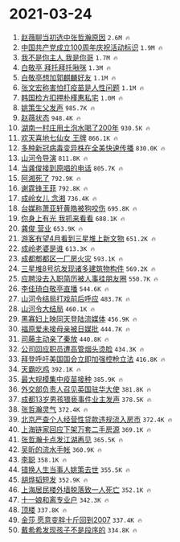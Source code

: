 # 2021-03-24

1. [赵薇聊当初选中张哲瀚原因](https://s.weibo.com/weibo?q=%23%E8%B5%B5%E8%96%87%E8%81%8A%E5%BD%93%E5%88%9D%E9%80%89%E4%B8%AD%E5%BC%A0%E5%93%B2%E7%80%9A%E5%8E%9F%E5%9B%A0%23&Refer=top) `2.6M 🔥`
1. [中国共产党成立100周年庆祝活动标识](https://s.weibo.com/weibo?q=%23%E4%B8%AD%E5%9B%BD%E5%85%B1%E4%BA%A7%E5%85%9A%E6%88%90%E7%AB%8B100%E5%91%A8%E5%B9%B4%E5%BA%86%E7%A5%9D%E6%B4%BB%E5%8A%A8%E6%A0%87%E8%AF%86%23&Refer=top) `1.9M 🔥`
1. [我不是你主人 我是你哥](https://s.weibo.com/weibo?q=%E6%88%91%E4%B8%8D%E6%98%AF%E4%BD%A0%E4%B8%BB%E4%BA%BA%20%E6%88%91%E6%98%AF%E4%BD%A0%E5%93%A5&Refer=top) `1.7M 🔥`
1. [白敬亭 拜托拜托啾咪](https://s.weibo.com/weibo?q=%E7%99%BD%E6%95%AC%E4%BA%AD%20%E6%8B%9C%E6%89%98%E6%8B%9C%E6%89%98%E5%95%BE%E5%92%AA&Refer=top) `1.3M 🔥`
1. [白敬亭想加郭麒麟好友](https://s.weibo.com/weibo?q=%23%E7%99%BD%E6%95%AC%E4%BA%AD%E6%83%B3%E5%8A%A0%E9%83%AD%E9%BA%92%E9%BA%9F%E5%A5%BD%E5%8F%8B%23&Refer=top) `1.1M 🔥`
1. [张文宏称害怕打疫苗是人性问题](https://s.weibo.com/weibo?q=%23%E5%BC%A0%E6%96%87%E5%AE%8F%E7%A7%B0%E5%AE%B3%E6%80%95%E6%89%93%E7%96%AB%E8%8B%97%E6%98%AF%E4%BA%BA%E6%80%A7%E9%97%AE%E9%A2%98%23&Refer=top) `1.1M 🔥`
1. [韩国检方扣押朴槿惠私宅](https://s.weibo.com/weibo?q=%23%E9%9F%A9%E5%9B%BD%E6%A3%80%E6%96%B9%E6%89%A3%E6%8A%BC%E6%9C%B4%E6%A7%BF%E6%83%A0%E7%A7%81%E5%AE%85%23&Refer=top) `1.0M 🔥`
1. [姚策生父发声](https://s.weibo.com/weibo?q=%23%E5%A7%9A%E7%AD%96%E7%94%9F%E7%88%B6%E5%8F%91%E5%A3%B0%23&Refer=top) `985.7K 🔥`
1. [赵薇状态](https://s.weibo.com/weibo?q=%23%E8%B5%B5%E8%96%87%E7%8A%B6%E6%80%81%23&Refer=top) `948.4K 🔥`
1. [湖南一村庄用土泡水喝了200年](https://s.weibo.com/weibo?q=%23%E6%B9%96%E5%8D%97%E4%B8%80%E6%9D%91%E5%BA%84%E7%94%A8%E5%9C%9F%E6%B3%A1%E6%B0%B4%E5%96%9D%E4%BA%86200%E5%B9%B4%23&Refer=top) `930.5K 🔥`
1. [欢天喜地七仙女 王牌](https://s.weibo.com/weibo?q=%E6%AC%A2%E5%A4%A9%E5%96%9C%E5%9C%B0%E4%B8%83%E4%BB%99%E5%A5%B3%20%E7%8E%8B%E7%89%8C&Refer=top) `866.1K 🔥`
1. [多种新冠病毒变异株在全美快速传播](https://s.weibo.com/weibo?q=%23%E5%A4%9A%E7%A7%8D%E6%96%B0%E5%86%A0%E7%97%85%E6%AF%92%E5%8F%98%E5%BC%82%E6%A0%AA%E5%9C%A8%E5%85%A8%E7%BE%8E%E5%BF%AB%E9%80%9F%E4%BC%A0%E6%92%AD%23&Refer=top) `830.0K 🔥`
1. [山河令导演](https://s.weibo.com/weibo?q=%E5%B1%B1%E6%B2%B3%E4%BB%A4%E5%AF%BC%E6%BC%94&Refer=top) `811.8K 🔥`
1. [当龚俊接到原唱的电话](https://s.weibo.com/weibo?q=%23%E5%BD%93%E9%BE%9A%E4%BF%8A%E6%8E%A5%E5%88%B0%E5%8E%9F%E5%94%B1%E7%9A%84%E7%94%B5%E8%AF%9D%23&Refer=top) `805.7K 🔥`
1. [阿湘死了](https://s.weibo.com/weibo?q=%23%E9%98%BF%E6%B9%98%E6%AD%BB%E4%BA%86%23&Refer=top) `792.9K 🔥`
1. [谢霆锋王菲](https://s.weibo.com/weibo?q=%E8%B0%A2%E9%9C%86%E9%94%8B%E7%8E%8B%E8%8F%B2&Refer=top) `792.8K 🔥`
1. [成岭女儿 念湘](https://s.weibo.com/weibo?q=%E6%88%90%E5%B2%AD%E5%A5%B3%E5%84%BF%20%E5%BF%B5%E6%B9%98&Refer=top) `736.4K 🔥`
1. [台媒称萧亚轩黄皓被狗咬伤](https://s.weibo.com/weibo?q=%E5%8F%B0%E5%AA%92%E7%A7%B0%E8%90%A7%E4%BA%9A%E8%BD%A9%E9%BB%84%E7%9A%93%E8%A2%AB%E7%8B%97%E5%92%AC%E4%BC%A4&Refer=top) `695.8K 🔥`
1. [你身上有光 我抓来看看](https://s.weibo.com/weibo?q=%E4%BD%A0%E8%BA%AB%E4%B8%8A%E6%9C%89%E5%85%89%20%E6%88%91%E6%8A%93%E6%9D%A5%E7%9C%8B%E7%9C%8B&Refer=top) `688.1K 🔥`
1. [龚俊 营业](https://s.weibo.com/weibo?q=%E9%BE%9A%E4%BF%8A%20%E8%90%A5%E4%B8%9A&Refer=top) `653.9K 🔥`
1. [游客有望4月看到三星堆上新文物](https://s.weibo.com/weibo?q=%23%E6%B8%B8%E5%AE%A2%E6%9C%89%E6%9C%9B4%E6%9C%88%E7%9C%8B%E5%88%B0%E4%B8%89%E6%98%9F%E5%A0%86%E4%B8%8A%E6%96%B0%E6%96%87%E7%89%A9%23&Refer=top) `651.2K 🔥`
1. [成岭老婆是谁](https://s.weibo.com/weibo?q=%23%E6%88%90%E5%B2%AD%E8%80%81%E5%A9%86%E6%98%AF%E8%B0%81%23&Refer=top) `613.3K 🔥`
1. [成都郫都区一厂房火灾](https://s.weibo.com/weibo?q=%23%E6%88%90%E9%83%BD%E9%83%AB%E9%83%BD%E5%8C%BA%E4%B8%80%E5%8E%82%E6%88%BF%E7%81%AB%E7%81%BE%23&Refer=top) `593.1K 🔥`
1. [三星堆8号坑发现诸多建筑物构件](https://s.weibo.com/weibo?q=%23%E4%B8%89%E6%98%9F%E5%A0%868%E5%8F%B7%E5%9D%91%E5%8F%91%E7%8E%B0%E8%AF%B8%E5%A4%9A%E5%BB%BA%E7%AD%91%E7%89%A9%E6%9E%84%E4%BB%B6%23&Refer=top) `569.2K 🔥`
1. [应聘没去入职简历被人事挂朋友圈](https://s.weibo.com/weibo?q=%23%E5%BA%94%E8%81%98%E6%B2%A1%E5%8E%BB%E5%85%A5%E8%81%8C%E7%AE%80%E5%8E%86%E8%A2%AB%E4%BA%BA%E4%BA%8B%E6%8C%82%E6%9C%8B%E5%8F%8B%E5%9C%88%23&Refer=top) `550.7K 🔥`
1. [李佳琦白敬亭直播](https://s.weibo.com/weibo?q=%23%E6%9D%8E%E4%BD%B3%E7%90%A6%E7%99%BD%E6%95%AC%E4%BA%AD%E7%9B%B4%E6%92%AD%23&Refer=top) `544.6K 🔥`
1. [山河令结局打戏前后呼应](https://s.weibo.com/weibo?q=%23%E5%B1%B1%E6%B2%B3%E4%BB%A4%E7%BB%93%E5%B1%80%E6%89%93%E6%88%8F%E5%89%8D%E5%90%8E%E5%91%BC%E5%BA%94%23&Refer=top) `483.7K 🔥`
1. [山河令大结局](https://s.weibo.com/weibo?q=%E5%B1%B1%E6%B2%B3%E4%BB%A4%E5%A4%A7%E7%BB%93%E5%B1%80&Refer=top) `460.1K 🔥`
1. [黑寡妇上映同天登陆流媒体](https://s.weibo.com/weibo?q=%23%E9%BB%91%E5%AF%A1%E5%A6%87%E4%B8%8A%E6%98%A0%E5%90%8C%E5%A4%A9%E7%99%BB%E9%99%86%E6%B5%81%E5%AA%92%E4%BD%93%23&Refer=top) `456.9K 🔥`
1. [福原爱未接母亲被日媒批](https://s.weibo.com/weibo?q=%E7%A6%8F%E5%8E%9F%E7%88%B1%E6%9C%AA%E6%8E%A5%E6%AF%8D%E4%BA%B2%E8%A2%AB%E6%97%A5%E5%AA%92%E6%89%B9&Refer=top) `444.7K 🔥`
1. [司藤主动亲了秦放](https://s.weibo.com/weibo?q=%23%E5%8F%B8%E8%97%A4%E4%B8%BB%E5%8A%A8%E4%BA%B2%E4%BA%86%E7%A7%A6%E6%94%BE%23&Refer=top) `440.8K 🔥`
1. [公司回应职员遭高管烟头烫脸](https://s.weibo.com/weibo?q=%23%E5%85%AC%E5%8F%B8%E5%9B%9E%E5%BA%94%E8%81%8C%E5%91%98%E9%81%AD%E9%AB%98%E7%AE%A1%E7%83%9F%E5%A4%B4%E7%83%AB%E8%84%B8%23&Refer=top) `434.3K 🔥`
1. [拜登呼吁美国国会立即加强控枪立法](https://s.weibo.com/weibo?q=%23%E6%8B%9C%E7%99%BB%E5%91%BC%E5%90%81%E7%BE%8E%E5%9B%BD%E5%9B%BD%E4%BC%9A%E7%AB%8B%E5%8D%B3%E5%8A%A0%E5%BC%BA%E6%8E%A7%E6%9E%AA%E7%AB%8B%E6%B3%95%23&Refer=top) `416.8K 🔥`
1. [天霸吃鸡](https://s.weibo.com/weibo?q=%E5%A4%A9%E9%9C%B8%E5%90%83%E9%B8%A1&Refer=top) `392.1K 🔥`
1. [最大规模集中疫苗接种](https://s.weibo.com/weibo?q=%23%E6%9C%80%E5%A4%A7%E8%A7%84%E6%A8%A1%E9%9B%86%E4%B8%AD%E7%96%AB%E8%8B%97%E6%8E%A5%E7%A7%8D%23&Refer=top) `385.9K 🔥`
1. [外交部负责人召见英国驻华大使](https://s.weibo.com/weibo?q=%E5%A4%96%E4%BA%A4%E9%83%A8%E8%B4%9F%E8%B4%A3%E4%BA%BA%E5%8F%AC%E8%A7%81%E8%8B%B1%E5%9B%BD%E9%A9%BB%E5%8D%8E%E5%A4%A7%E4%BD%BF&Refer=top) `381.8K 🔥`
1. [成都13岁男孩猥亵事件业主发声](https://s.weibo.com/weibo?q=%23%E6%88%90%E9%83%BD13%E5%B2%81%E7%94%B7%E5%AD%A9%E7%8C%A5%E4%BA%B5%E4%BA%8B%E4%BB%B6%E4%B8%9A%E4%B8%BB%E5%8F%91%E5%A3%B0%23&Refer=top) `378.5K 🔥`
1. [张哲瀚灵气](https://s.weibo.com/weibo?q=%23%E5%BC%A0%E5%93%B2%E7%80%9A%E7%81%B5%E6%B0%94%23&Refer=top) `372.4K 🔥`
1. [北京严查个人经营性贷款违规流入房市](https://s.weibo.com/weibo?q=%23%E5%8C%97%E4%BA%AC%E4%B8%A5%E6%9F%A5%E4%B8%AA%E4%BA%BA%E7%BB%8F%E8%90%A5%E6%80%A7%E8%B4%B7%E6%AC%BE%E8%BF%9D%E8%A7%84%E6%B5%81%E5%85%A5%E6%88%BF%E5%B8%82%23&Refer=top) `372.4K 🔥`
1. [上海链家回应下架万套二手房源](https://s.weibo.com/weibo?q=%E4%B8%8A%E6%B5%B7%E9%93%BE%E5%AE%B6%E5%9B%9E%E5%BA%94%E4%B8%8B%E6%9E%B6%E4%B8%87%E5%A5%97%E4%BA%8C%E6%89%8B%E6%88%BF%E6%BA%90&Refer=top) `369.1K 🔥`
1. [张哲瀚卡点发江湖再见](https://s.weibo.com/weibo?q=%23%E5%BC%A0%E5%93%B2%E7%80%9A%E5%8D%A1%E7%82%B9%E5%8F%91%E6%B1%9F%E6%B9%96%E5%86%8D%E8%A7%81%23&Refer=top) `365.5K 🔥`
1. [吴昕的流水手帐](https://s.weibo.com/weibo?q=%23%E5%90%B4%E6%98%95%E7%9A%84%E6%B5%81%E6%B0%B4%E6%89%8B%E5%B8%90%23&Refer=top) `360.9K 🔥`
1. [李聪](https://s.weibo.com/weibo?q=%E6%9D%8E%E8%81%AA&Refer=top) `358.1K 🔥`
1. [错换人生当事人姚策去世](https://s.weibo.com/weibo?q=%23%E9%94%99%E6%8D%A2%E4%BA%BA%E7%94%9F%E5%BD%93%E4%BA%8B%E4%BA%BA%E5%A7%9A%E7%AD%96%E5%8E%BB%E4%B8%96%23&Refer=top) `355.5K 🔥`
1. [胡烨韬短发](https://s.weibo.com/weibo?q=%23%E8%83%A1%E7%83%A8%E9%9F%AC%E7%9F%AD%E5%8F%91%23&Refer=top) `352.9K 🔥`
1. [上海居民楼外墙脱落致一人死亡](https://s.weibo.com/weibo?q=%E4%B8%8A%E6%B5%B7%E5%B1%85%E6%B0%91%E6%A5%BC%E5%A4%96%E5%A2%99%E8%84%B1%E8%90%BD%E8%87%B4%E4%B8%80%E4%BA%BA%E6%AD%BB%E4%BA%A1&Refer=top) `352.1K 🔥`
1. [十一娘和离专业户](https://s.weibo.com/weibo?q=%23%E5%8D%81%E4%B8%80%E5%A8%98%E5%92%8C%E7%A6%BB%E4%B8%93%E4%B8%9A%E6%88%B7%23&Refer=top) `342.3K 🔥`
1. [顶楼](https://s.weibo.com/weibo?q=%E9%A1%B6%E6%A5%BC&Refer=top) `337.8K 🔥`
1. [金莎 愿意变胖十斤回到2007](https://s.weibo.com/weibo?q=%E9%87%91%E8%8E%8E%20%E6%84%BF%E6%84%8F%E5%8F%98%E8%83%96%E5%8D%81%E6%96%A4%E5%9B%9E%E5%88%B02007&Refer=top) `337.4K 🔥`
1. [戴希希发现孩子不是段序的](https://s.weibo.com/weibo?q=%23%E6%88%B4%E5%B8%8C%E5%B8%8C%E5%8F%91%E7%8E%B0%E5%AD%A9%E5%AD%90%E4%B8%8D%E6%98%AF%E6%AE%B5%E5%BA%8F%E7%9A%84%23&Refer=top) `334.8K 🔥`
